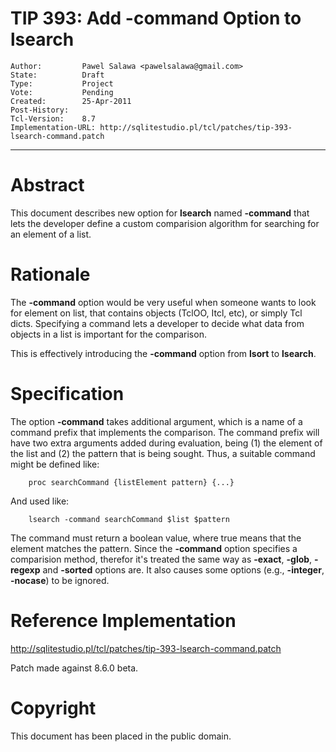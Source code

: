 # TIP 393: Add -command Option to lsearch
	Author:         Pawel Salawa <pawelsalawa@gmail.com>
	State:          Draft
	Type:           Project
	Vote:           Pending
	Created:        25-Apr-2011
	Post-History:   
	Tcl-Version:    8.7
	Implementation-URL: http://sqlitestudio.pl/tcl/patches/tip-393-lsearch-command.patch
-----

# Abstract

This document describes new option for **lsearch** named **-command** that
lets the developer define a custom comparision algorithm for searching for an
element of a list.

# Rationale

The **-command** option would be very useful when someone wants to look for
element on list, that contains objects \(TclOO, Itcl, etc\), or simply Tcl
dicts. Specifying a command lets a developer to decide what data from objects
in a list is important for the comparison.

This is effectively introducing the **-command** option from **lsort** to
**lsearch**.

# Specification

The option **-command** takes additional argument, which is a name of a
command prefix that implements the comparison. The command prefix will have
two extra arguments added during evaluation, being \(1\) the element of the list
and \(2\) the pattern that is being sought. Thus, a suitable command might be
defined like:

	    proc searchCommand {listElement pattern} {...}

And used like:

	    lsearch -command searchCommand $list $pattern

The command must return a boolean value, where true means that the element
matches the pattern.  Since the **-command** option specifies a comparision
method, therefor it's treated the same way as **-exact**, **-glob**,
**-regexp** and **-sorted** options are. It also causes some options
\(e.g., **-integer**, **-nocase**\) to be ignored.

# Reference Implementation

<http://sqlitestudio.pl/tcl/patches/tip-393-lsearch-command.patch>

Patch made against 8.6.0 beta.

# Copyright

This document has been placed in the public domain.


